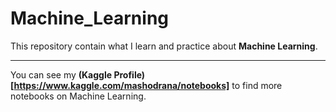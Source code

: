 # Machine_Learning

This repository contain what I learn and practice about **Machine Learning**.

<hr>

You can see my **(Kaggle Profile)[https://www.kaggle.com/mashodrana/notebooks]** to find more notebooks on Machine Learning.
